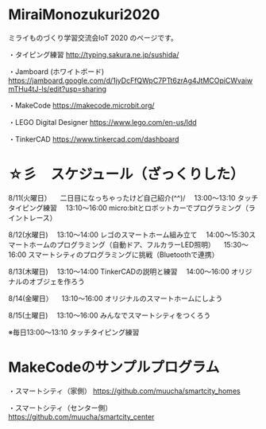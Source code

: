 # MiraiMonozukuri2020
ミライものづくり学習交流会IoT 2020 のページです。

・タイピング練習
http://typing.sakura.ne.jp/sushida/

・Jamboard (ホワイトボード)
https://jamboard.google.com/d/1jyDcFfQWpC7PTt6zrAg4JtMCOpiCWvaiwmTHu4tJ-ls/edit?usp=sharing

・MakeCode
https://makecode.microbit.org/

・LEGO Digital Designer
https://www.lego.com/en-us/ldd

・TinkerCAD
https://www.tinkercad.com/dashboard


# ☆彡　スケジュール（ざっくりした）

8/11(火曜日）
　二日目になっちゃったけど自己紹介(^^)/
　13:00～13:10 タッチタイピング練習
　13:10～16:00 micro:bitとロボットカーでプログラミング（ライントレース）

8/12(水曜日)
　13:10～14:00 レゴのスマートホーム組み立て
　14:00～15:30スマートホームのプログラミング（自動ドア、フルカラーLED照明）
　15:30～16:00 スマートシティのプログラミングに挑戦（Bluetoothで連携）

8/13(木曜日)
　13:10～14:00 TinkerCADの説明と練習
　14:00～16:00 オリジナルのオブジェを作ろう

8/14(金曜日）
　13:10～16:00 オリジナルのスマートホームにしよう

8/15(土曜日)
　13:10～16:00 みんなでスマートシティをつくろう

※毎日13:00～13:10 タッチタイピング練習


# MakeCodeのサンプルプログラム

・スマートシティ（家側）
https://github.com/muucha/smartcity_homes

・スマートシティ（センター側）
https://github.com/muucha/smartcity_center
